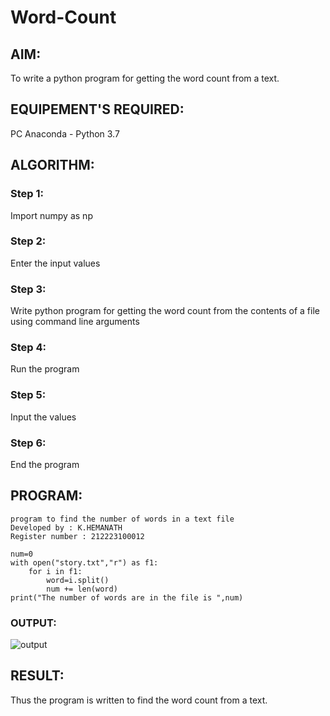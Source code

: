 # Word-Count
## AIM:
To write a python program for getting the word count from a text.
## EQUIPEMENT'S REQUIRED: 
PC
Anaconda - Python 3.7
## ALGORITHM: 
### Step 1:
Import numpy as np
### Step 2: 
Enter the input values
### Step 3: 
Write python program for getting the word count from the contents of a file using command line arguments
### Step 4:  
Run the program
### Step 5: 
Input the values
### Step 6: 
End the program
## PROGRAM:
```
program to find the number of words in a text file
Developed by : K.HEMANATH
Register number : 212223100012

num=0
with open("story.txt","r") as f1:
    for i in f1:
        word=i.split()
        num += len(word)
print("The number of words are in the file is ",num)
```
### OUTPUT:
![output](https://github.com/Hemanath08/Word-Count/assets/151807176/33061956-072e-45ad-8d5d-a70e9bc7cd75)

## RESULT:
Thus the program is written to find the word count from a text.
